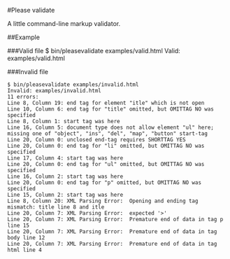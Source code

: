 #Please validate

A little command-line markup validator.

##Example

###Valid file
    $ bin/pleasevalidate examples/valid.html
    Valid: examples/valid.html

###Invalid file

    $ bin/pleasevalidate examples/invalid.html
    Invalid: examples/invalid.html
    11 errors:
    Line 8, Column 19: end tag for element "itle" which is not open
    Line 10, Column 6: end tag for "title" omitted, but OMITTAG NO was specified
    Line 8, Column 1: start tag was here
    Line 16, Column 5: document type does not allow element "ul" here; missing one of "object", "ins", "del", "map", "button" start-tag
    Line 20, Column 0: unclosed end-tag requires SHORTTAG YES
    Line 20, Column 0: end tag for "li" omitted, but OMITTAG NO was specified
    Line 17, Column 4: start tag was here
    Line 20, Column 0: end tag for "ul" omitted, but OMITTAG NO was specified
    Line 16, Column 2: start tag was here
    Line 20, Column 0: end tag for "p" omitted, but OMITTAG NO was specified
    Line 15, Column 2: start tag was here
    Line 8, Column 20: XML Parsing Error:  Opening and ending tag mismatch: title line 8 and itle
    Line 20, Column 7: XML Parsing Error:  expected '>'
    Line 20, Column 7: XML Parsing Error:  Premature end of data in tag p line 15
    Line 20, Column 7: XML Parsing Error:  Premature end of data in tag body line 12
    Line 20, Column 7: XML Parsing Error:  Premature end of data in tag html line 4
